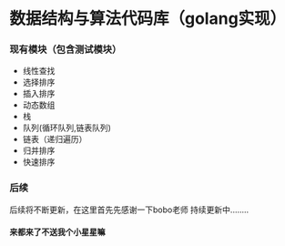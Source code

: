 # 数据结构与算法代码库（golang实现）

### 现有模块（包含测试模块）
* 线性查找
* 选择排序
* 插入排序
* 动态数组
* 栈
* 队列(循环队列,链表队列)
* 链表（递归遍历）
* 归并排序
* 快速排序  

### 后续
后续将不断更新，在这里首先先感谢一下bobo老师
持续更新中........
#### 来都来了不送我个小星星嘛
